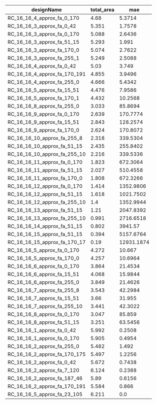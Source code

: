| designName                   | total_area | mae        |
| ---------------------------- | ---------- | ---------- |
| RC_16_16_4_approx_fa_0_170   | 4.68       | 5.3714     |
| RC_16_16_3_approx_fa_0_42    | 5.351      | 1.7578     |
| RC_16_16_3_approx_fa_0_170   | 5.088      | 2.6436     |
| RC_16_16_3_approx_fa_51_15   | 5.293      | 1.991      |
| RC_16_16_3_approx_fa_170_0   | 5.074      | 2.7622     |
| RC_16_16_3_approx_fa_255_1   | 5.249      | 2.5088     |
| RC_16_16_4_approx_fa_0_42    | 5.03       | 3.749      |
| RC_16_16_4_approx_fa_170_191 | 4.855      | 3.9496     |
| RC_16_16_4_approx_fa_255_0   | 4.666      | 5.4342     |
| RC_16_16_5_approx_fa_15_51   | 4.476      | 7.9586     |
| RC_16_16_5_approx_fa_170_1   | 4.432      | 10.2568    |
| RC_16_16_8_approx_fa_255_0   | 3.033      | 85.8694    |
| RC_16_16_9_approx_fa_0_170   | 2.639      | 170.7774   |
| RC_16_16_9_approx_fa_15_51   | 2.843      | 128.2574   |
| RC_16_16_9_approx_fa_170_0   | 2.624      | 170.8072   |
| RC_16_16_10_approx_fa_255_8  | 2.318      | 339.5304   |
| RC_16_16_10_approx_fa_51_15  | 2.435      | 255.8402   |
| RC_16_16_10_approx_fa_255_10 | 2.216      | 339.5336   |
| RC_16_16_11_approx_fa_0_170  | 1.823      | 672.3064   |
| RC_16_16_11_approx_fa_51_15  | 2.027      | 510.4558   |
| RC_16_16_11_approx_fa_170_0  | 1.808      | 672.3266   |
| RC_16_16_12_approx_fa_0_170  | 1.414      | 1352.9806  |
| RC_16_16_12_approx_fa_51_15  | 1.618      | 1021.7502  |
| RC_16_16_12_approx_fa_255_10 | 1.4        | 1352.9944  |
| RC_16_16_13_approx_fa_51_15  | 1.21       | 2047.8392  |
| RC_16_16_13_approx_fa_255_10 | 0.991      | 2716.6518  |
| RC_16_16_14_approx_fa_51_15  | 0.802      | 3941.57    |
| RC_16_16_15_approx_fa_51_15  | 0.394      | 5157.6764  |
| RC_16_16_15_approx_fa_170_17 | 0.19       | 12931.1874 |
| RC_16_16_5_approx_fa_0_170   | 4.272      | 10.667     |
| RC_16_16_5_approx_fa_170_0   | 4.257      | 10.6964    |
| RC_16_16_6_approx_fa_0_170   | 3.864      | 21.4534    |
| RC_16_16_6_approx_fa_15_51   | 4.068      | 15.9844    |
| RC_16_16_6_approx_fa_255_0   | 3.849      | 21.4626    |
| RC_16_16_7_approx_fa_255_8   | 3.543      | 42.2984    |
| RC_16_16_7_approx_fa_15_51   | 3.66       | 31.955     |
| RC_16_16_7_approx_fa_255_10  | 3.441      | 42.3022    |
| RC_16_16_8_approx_fa_0_170   | 3.047      | 85.859     |
| RC_16_16_8_approx_fa_51_15   | 3.251      | 63.5456    |
| RC_16_16_1_approx_fa_0_42    | 5.992      | 0.2508     |
| RC_16_16_1_approx_fa_0_170   | 5.905      | 0.4954     |
| RC_16_16_2_approx_fa_255_0   | 5.482      | 1.492      |
| RC_16_16_2_approx_fa_170_175 | 5.497      | 1.2256     |
| RC_16_16_2_approx_fa_0_42    | 5.672      | 0.7438     |
| RC_16_16_2_approx_fa_7_120   | 6.124      | 0.2388     |
| RC_16_16_2_approx_fa_187_46  | 5.89       | 0.6156     |
| RC_16_16_2_approx_fa_170_191 | 5.584      | 0.866      |
| RC_16_16_5_approx_fa_23_105  | 6.211      | 0.0        |
